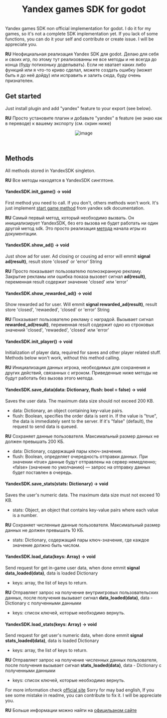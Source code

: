 <div align="center">

# Yandex games SDK for godot

</div>
<br />
Yandex games SDK non official implementation for godot.
I do it for my games, so it's not a complete SDK implementation yet.
If you lack of some functions, you can do it your self and contribute or create issue. I will be appreciate you.

**RU**
Неофициальная реализация Yandex SDK для godot.
Делаю для себя и своих игр, по этому тут реализованны не все методы и не всегда до конца (буду потихоньку доделывать).
Если не хватает каких либо функций или я что-то криво сделал, можете создать ошибку (может быть я до неё дойду) или исправить и залить сюда, буду очень признателен.


## Get started

Just install plugin and add "yandex" feature to your export (see below).

**RU**
Просто установите плагин и добавьте "yandex" в feature (не знаю как в переводе) к вашему экспорту (см. скрин ниже)
<div align="center">

![image](https://github.com/BasilYes/godot-yandex-games-sdk/assets/36816595/dc522e97-1f2c-4a6e-8a5f-315fe65cc932)

</div>
<br />

## Methods

All methods stored in YandexSDK singleton.

**RU**
Все методы находятся в YandexSDK синглтоне.

#### YandexSDK.init_game() -> void
First method you need to call. If you don't, others methods won't work. It's just implement [start game method](https://yandex.ru/dev/games/doc/ru/sdk/sdk-gameready) from yandex sdk documentation.

**RU**
Самый первый метод, который необходимо вызвать. Он инициализирует YandexSDK, без его вызова не будет работать ни один другой метод sdk. Это просто реализация [метода](https://yandex.ru/dev/games/doc/ru/sdk/sdk-gameready) начала игры из документации.

#### YandexSDK.show_ad() -> void
Just show ad for user. Ad closing or cousing ad error will emmit **signal ad(result)**, result store 'closed' or 'error' String

**RU**
Просто показывает пользователю полноэкранную рекламу. Закрытие рекламы или ошибка показа вызовет сигнал **ad(result)**, переменная result содержит значение 'closed' или 'error'

#### YandexSDK.show_rewarded_ad() -> void
Show rewarded ad for user. Will emmit **signal rewarded_ad(result)**, result store 'closed', 'rewaeded', 'closed' or 'error' String

**RU**
Показывает пользователю рекламу с наградой. Вызывает сигнал **rewarded_ad(result)**, переменная result содержит одно из строковых значений 'closed', 'rewaeded', 'closed' или 'error'

#### YandexSDK.init_player() -> void
Initialization of player data, required for saves and other player related stuff. Methods below won't work, without this method calling.

**RU**
Инициализация данных игрока, необходимых для сохранения и других действий, связанных с игроком. Приведенные ниже методы не будут работать без вызова этого метода.

#### YandexSDK.save_data(data: Dictionary, flush: bool = false) -> void
Saves the user data. The maximum data size should not exceed 200 KB.
* data: Dictionary, an object containing key-value pairs.
* flush: Boolean, specifies the order data is sent in. If the value is "true", the data is immediately sent to the server. If it's "false" (default), the request to send data is queued.

**RU**
Сохраняет данные пользователя. Максимальный размер данных не должен превышать 200 KБ.
* data: Dictionary, содержащий пары ключ-значение.
* flush: Boolean, определяет очередность отправки данных. При значении «true» данные будут отправлены на сервер немедленно; «false» (значение по умолчанию) — запрос на отправку данных будет поставлен в очередь.

#### YandexSDK.save_stats(stats: Dictionary) -> void
Saves the user's numeric data. The maximum data size must not exceed 10 KB.
* stats: Object, an object that contains key-value pairs where each value is a number.

**RU**
Сохраняет численные данные пользователя. Максимальный размер данных не должен превышать 10 КБ.
* stats: Dictionary, содержащий пары ключ-значение, где каждое значение должно быть числом.

#### YandexSDK.load_data(keys: Array) -> void
Send request for get in-game user data, when done emmit **signal data_loaded(data)**, data is loaded Dictionary
* keys: array, the list of keys to return.

**RU**
Отправляет запрос на получение внутриигровых пользовательских данных, после получения вызывает сигнал **data_loaded(data)**, data - Dictionary с полученными данными
* keys: список ключей, которые необходимо вернуть.

#### YandexSDK.load_stats(keys: Array) -> void
Send request for get user's numeric data, when done emmit **signal stats_loaded(data)**, data is loaded Dictionary
* keys: array, the list of keys to return.

**RU**
Отправляет запрос на получение численных данных пользователя, после получения вызывает сигнал **stats_loaded(data)**, data - Dictionary с полученными данными
* keys: список ключей, которые необходимо вернуть.

For more information check [official site](https://yandex.ru/dev/games/doc/en/sdk/sdk-player)
Sorry for may bad english, If you see some mistake in readme, you can contribute to fix it. I will be appreciate you.

**RU**
Больше информации можно найти на [официльаном сайте](https://yandex.ru/dev/games/doc/en/sdk/sdk-player)
